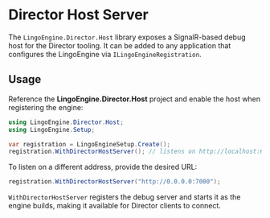 # Director Host Server

The `LingoEngine.Director.Host` library exposes a SignalR-based debug host for the Director tooling. It can be added to any application that configures the LingoEngine via `ILingoEngineRegistration`.

## Usage

Reference the **LingoEngine.Director.Host** project and enable the host when registering the engine:

```csharp
using LingoEngine.Director.Host;
using LingoEngine.Setup;

var registration = LingoEngineSetup.Create();
registration.WithDirectorHostServer(); // listens on http://localhost:61699 by default
```

To listen on a different address, provide the desired URL:

```csharp
registration.WithDirectorHostServer("http://0.0.0.0:7000");
```

`WithDirectorHostServer` registers the debug server and starts it as the engine builds, making it available for Director clients to connect.
